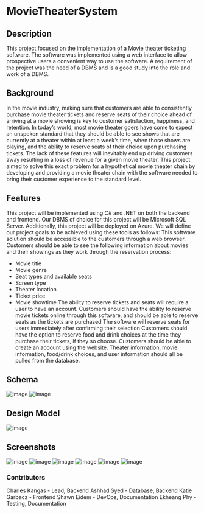 # MovieTheaterSystem

## Description
This project focused on the implementation of a Movie theater ticketing software. The software was implemented using a web interface to allow prospective users a convenient way to use the software. A requirement of the project was the need of a DBMS and is a good study into the role and work of a DBMS.

## Background
In the movie industry, making sure that customers are able to consistently purchase movie theater tickets and reserve seats of their choice ahead of arriving at a movie showing is key to customer satisfaction, happiness, and retention. In today’s world, most movie theater goers have come to expect an unspoken standard that they should be able to see shows that are currently at a theater within at least a week’s time, when those shows are playing, and the ability to reserve seats of their choice upon purchasing tickets. The lack of these features will inevitably end up driving customers away resulting in a loss of revenue for a given movie theater. This project aimed to solve this exact problem for a hypothetical movie theater chain by developing and providing a movie theater chain with the software needed to bring their customer experience to the standard level.

## Features
This project will be implemented using C# and .NET on both the backend and frontend. Our DBMS of choice for this project will be Microsoft SQL Server. Additionally, this project will be deployed on Azure. We will define our project goals to be achieved using these tools as follows:
This software solution should be accessible to the customers through a web browser.
Customers should be able to see the following information about movies and their showings as they work through the reservation process:
- Movie title
- Movie genre
- Seat types and available seats
- Screen type
- Theater location
- Ticket price
- Movie showtime
The ability to reserve tickets and seats will require a user to have an account.
Customers should have the ability to reserve movie tickets online through this software, and should be able to reserve seats as the tickets are purchased
The software will reserve seats for users immediately after confirming their selection
Customers should have the option to reserve food and drink choices at the time they purchase their tickets, if they so choose.
Customers should be able to create an account using the website.
Theater information, movie information, food/drink choices, and user information should all be pulled from the database. 

## Schema
![image](https://github.com/user-attachments/assets/7fc2966d-304b-4606-ad3c-4461d2e07743)
![image](https://github.com/user-attachments/assets/5035c2c1-dd5b-47ca-b211-e320b3238b24)

## Design Model
![image](https://github.com/user-attachments/assets/9a88675a-ab20-41ba-ac1e-78016bbfd05e)

## Screenshots  
![image](https://github.com/user-attachments/assets/3dd81e67-e643-471f-8a9b-f756aa855623)
![image](https://github.com/user-attachments/assets/02e45997-95a5-4711-89d9-ba493f544698)
![image](https://github.com/user-attachments/assets/5b948102-64e7-4106-a366-4c9bcbdcfe01)
![image](https://github.com/user-attachments/assets/5022de1e-0811-4a66-a4dc-d1d4c6042fe1)
![image](https://github.com/user-attachments/assets/47d583e4-7314-4179-ab15-e750bde7d0e9)
![image](https://github.com/user-attachments/assets/b26e7b2e-97e3-47b9-82a2-a13625db2e87)

### Contributors
Charles Kangas - Lead, Backend
Ashhad Syed - Database, Backend
Katie Garbacz - Frontend
Shawn Eidem - DevOps, Documentation
Ekheang Phy - Testing, Documentation

